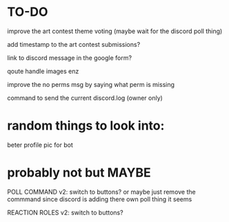 # TO-DO

improve the art contest theme voting (maybe wait for the discord poll thing)

add timestamp to the art contest submissions?

link to discord message in the google form?

qoute handle images enz

improve the no perms msg by saying what perm is missing

command to send the current discord.log (owner only)

# random things to look into:

beter profile pic for bot



# probably not but MAYBE
POLL COMMAND v2: switch to buttons? or maybe just remove the commmand since discord is adding there own poll thing it seems

REACTION ROLES v2: switch to buttons?
